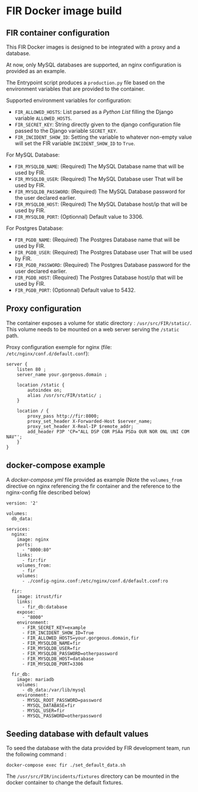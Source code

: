 # FIR Docker image build

## FIR container configuration

This FIR Docker images is designed to be integrated with a proxy and a database.

At now, only MySQL databases are supported, an nginx configuration is provided as an example.

The Entrypoint script produces a `production.py` file based on the environment variables that are provided to the container.

Supported environment variables for configuration:

- `FIR_ALLOWED_HOSTS`: List parsed as a *Python List* filling the Django variable `ALLOWED_HOSTS`.
- `FIR_SECRET_KEY`: String directly given to the django configuration file passed to the Django variable `SECRET_KEY`.
- `FIR_INCIDENT_SHOW_ID`: Setting the variable to whatever non-empty value will set the FIR variable `INCIDENT_SHOW_ID` to `True`.

For MySQL Database:

- `FIR_MYSQLDB_NAME`: (Required) The MySQL Database name that will be used by FIR.
- `FIR_MYSQLDB_USER`: (Required) The MySQL Database user That will be used by FIR.
- `FIR_MYSQLDB_PASSWORD`: (Required) The MySQL Database password for the user declared earlier.
- `FIR_MYSQLDB_HOST`: (Required) The MySQL Database host/ip that will be used by FIR.
- `FIR_MYSQLDB_PORT`: (Optionnal) Default value to 3306.

For Postgres Database:

- `FIR_PGDB_NAME`: (Required) The Postgres Database name that will be used by FIR.
- `FIR_PGDB_USER`: (Required) The Postgres Database user That will be used by FIR.
- `FIR_PGDB_PASSWORD`: (Required) The Postgres Database password for the user declared earlier.
- `FIR_PGDB_HOST`: (Required) The Postgres Database host/ip that will be used by FIR.
- `FIR_PGDB_PORT`: (Optionnal) Default value to 5432.

## Proxy configuration

The container exposes a volume for static directory : `/usr/src/FIR/static/`. This volume needs to be mounted on a web server serving the `/static` path.

Proxy configuration exemple for nginx (file: `/etc/nginx/conf.d/default.conf`):

```
server {
    listen 80 ;
    server_name your.gorgeous.domain ;

    location /static {
        autoindex on;
        alias /usr/src/FIR/static/ ;
    }

    location / {
        proxy_pass http://fir:8000;
        proxy_set_header X-Forwarded-Host $server_name;
        proxy_set_header X-Real-IP $remote_addr;
        add_header P3P 'CP="ALL DSP COR PSAa PSDa OUR NOR ONL UNI COM NAV"';
    }
}
```

## docker-compose example

A *docker-compose.yml* file provided as example (Note the `volumes_from` directive on nginx referencing the fir container and the reference to the nginx-config file described below)

```
version: '2'

volumes:
  db_data:

services:
  nginx:
    image: nginx
    ports:
      - "8000:80"
    links:
      - fir:fir
    volumes_from:
      - fir
    volumes:
      - ./config-nginx.conf:/etc/nginx/conf.d/default.conf:ro

  fir:
    image: itrust/fir
    links:
      - fir_db:database
    expose:
      - "8000"
    environment:
      - FIR_SECRET_KEY=example
      - FIR_INCIDENT_SHOW_ID=True
      - FIR_ALLOWED_HOSTS=your.gorgeous.domain,fir
      - FIR_MYSQLDB_NAME=fir
      - FIR_MYSQLDB_USER=fir
      - FIR_MYSQLDB_PASSWORD=otherpassword
      - FIR_MYSQLDB_HOST=database
      - FIR_MYSQLDB_PORT=3306

  fir_db:
    image: mariadb
    volumes:
      - db_data:/var/lib/mysql
    environment:
      - MYSQL_ROOT_PASSWORD=password
      - MYSQL_DATABASE=fir
      - MYSQL_USER=fir
      - MYSQL_PASSWORD=otherpassword
```

## Seeding database with default values

To seed the database with the data provided by FIR development team, run the following command :

```
docker-compose exec fir ./set_default_data.sh
```

The `/usr/src/FIR/incidents/fixtures` directory can be mounted in the docker container to change the default fixtures.
